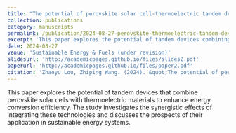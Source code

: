 ```yaml
---
title: "The potential of perovskite solar cell-thermoelectric tandem devices"
collection: publications
category: manuscripts
permalink: /publication/2024-08-27-perovskite-thermoelectric-tandem-devices
excerpt: 'This paper explores the potential of tandem devices combining perovskite solar cells with thermoelectric materials to enhance energy conversion efficiency.'
date: 2024-08-27
venue: 'Sustainable Energy & Fuels (under revision)'
slidesurl: 'http://academicpages.github.io/files/slides2.pdf'
paperurl: 'http://academicpages.github.io/files/paper2.pdf'
citation: 'Zhaoyu Lou, Zhiping Wang. (2024). &quot;The potential of perovskite solar cell-thermoelectric tandem devices.&quot; <i>Sustainable Energy & Fuels</i>. (under revision).'
---
```


This paper explores the potential of tandem devices that combine perovskite solar cells with thermoelectric materials to enhance energy conversion efficiency. The study investigates the synergistic effects of integrating these technologies and discusses the prospects of their application in sustainable energy systems.
